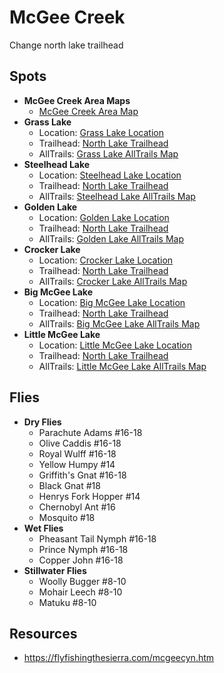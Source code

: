 # McGee Creek

Change north lake trailhead

## Spots

- **McGee Creek Area Maps**
  - [McGee Creek Area Map](/img/mcgee-creek.gif)
- **Grass Lake**
  - Location: [Grass Lake Location]()
  - Trailhead: [North Lake Trailhead](https://maps.app.goo.gl/R4qf3YpJUNsQPTWr7)
  - AllTrails: [Grass Lake AllTrails Map]()
- **Steelhead Lake**
  - Location: [Steelhead Lake Location]()
  - Trailhead: [North Lake Trailhead](https://maps.app.goo.gl/R4qf3YpJUNsQPTWr7)
  - AllTrails: [Steelhead Lake AllTrails Map]()
- **Golden Lake**
  - Location: [Golden Lake Location]()
  - Trailhead: [North Lake Trailhead](https://maps.app.goo.gl/R4qf3YpJUNsQPTWr7)
  - AllTrails: [Golden Lake AllTrails Map]()
- **Crocker Lake**
  - Location: [Crocker Lake Location]()
  - Trailhead: [North Lake Trailhead](https://maps.app.goo.gl/R4qf3YpJUNsQPTWr7)
  - AllTrails: [Crocker Lake AllTrails Map]()
- **Big McGee Lake**
  - Location: [Big McGee Lake Location]()
  - Trailhead: [North Lake Trailhead](https://maps.app.goo.gl/R4qf3YpJUNsQPTWr7)
  - AllTrails: [Big McGee Lake AllTrails Map]()
- **Little McGee Lake**
  - Location: [Little McGee Lake Location]()
  - Trailhead: [North Lake Trailhead](https://maps.app.goo.gl/R4qf3YpJUNsQPTWr7)
  - AllTrails: [Little McGee Lake AllTrails Map]()

## Flies

- **Dry Flies**
  - Parachute Adams #16-18
  - Olive Caddis #16-18
  - Royal Wulff #16-18
  - Yellow Humpy #14
  - Griffith's Gnat #16-18
  - Black Gnat #18
  - Henrys Fork Hopper #14
  - Chernobyl Ant #16
  - Mosquito #18
- **Wet Flies**
  - Pheasant Tail Nymph #16-18
  - Prince Nymph #16-18
  - Copper John #16-18
- **Stillwater Flies**
  - Woolly Bugger #8-10
  - Mohair Leech #8-10
  - Matuku #8-10

## Resources

- <https://flyfishingthesierra.com/mcgeecyn.htm>
